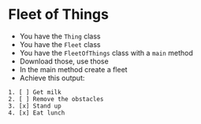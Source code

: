 # Fleet of Things
- You have the `Thing` class
- You have the `Fleet` class
- You have the `FleetOfThings` class with a `main` method
- Download those, use those
- In the main method create a fleet
- Achieve this output:
```
1. [ ] Get milk
2. [ ] Remove the obstacles
3. [x] Stand up
4. [x] Eat lunch
```
